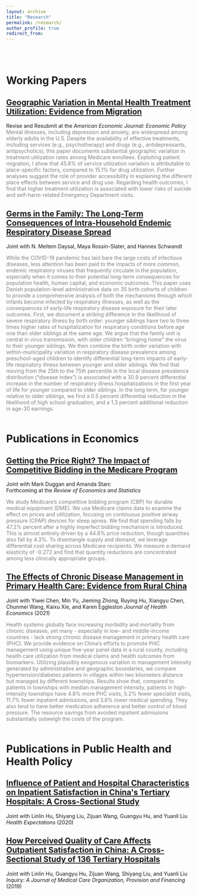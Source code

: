 ```yaml
---
layout: archive
title: "Research"
permalink: /research/
author_profile: true
redirect_from:
---
```


 <br/> <br/>

Working Papers
======

## [Geographic Variation in Mental Health Treatment Utilization: Evidence from Migration](../files/Ding_MH_GeoVariation.pdf)
 Revise and Resubmit at the *American Economic Journal: Economic Policy*
 <span style="color:gray"> Mental illnesses, including depression and anxiety, are widespread among elderly adults in the U.S. Despite the availability of effective treatments, including services (e.g., psychotherapy) and drugs (e.g., antidepressants, antipsychotics), this paper documents substantial geographic variation in treatment utilization rates among Medicare enrollees. Exploiting patient migration, I show that 45.8% of service utilization variation is attributable to place-specific factors, compared to 15.1% for drug utilization. Further analyses suggest the role of provider accessibility in explaining the different place effects between service and drug use. Regarding health outcomes, I find that higher treatment utilization is associated with lower risks of suicide and self-harm-related Emergency Department visits. </span>
 

## [Germs in the Family: The Long-Term Consequences of Intra-Household Endemic Respiratory Disease Spread](../files/ChildSickness_Draft.pdf)<br/> 
Joint with N. Meltem Daysal, Maya Rossin-Slater, and Hannes Schwandt 
 
 <span style="color:gray"> While the COVID-19 pandemic has laid bare the large costs of infectious diseases, less attention has been paid to the impacts of more common, endemic respiratory viruses that frequently circulate in the population, especially when it comes to their potential long-term consequences for population health, human capital, and economic outcomes. This paper uses Danish population-level administrative data on 35 birth cohorts of children to provide a comprehensive analysis of both the mechanisms through which infants become infected by respiratory illnesses, as well as the consequences of early-life respiratory disease exposure for their later outcomes. First, we document a striking difference in the likelihood of severe respiratory illness by birth order: younger siblings have two to three times higher rates of hospitalization for respiratory conditions before age one than older siblings at the same age. We argue that the family unit is central in virus transmission, with older children “bringing home” the virus to their younger siblings. We then combine the birth order variation with within-municipality variation in respiratory disease prevalence among preschool-aged children to identify differential long-term impacts of early-life respiratory illness between younger and older siblings. We find that moving from the 25th to the 75th percentile in the local disease prevalence distribution (“disease index”) is associated with a 30.9 percent differential increase in the number of respiratory illness hospitalizations in the first year of life for younger compared to older siblings. In the long term, for younger relative to older siblings, we find a 0.5 percent differential reduction in the likelihood of high school graduation, and a 1.3 percent additional reduction in age-30 earnings.  </span>  <br/> <br/>
 
 

 Publications in Economics
======

## [Getting the Price Right? The Impact of Competitive Bidding in the Medicare Program](../files/DME_Draft.pdf) <br/>
Joint with Mark Duggan and Amanda Starc <br/>
Forthcoming at the *Review of Economics and Statistics*
 
<span style="color:gray">  We study Medicare’s competitive bidding program (CBP) for durable medical equipment (DME). We use Medicare claims data to examine the effect on prices and utilization, focusing on continuous positive airway pressure (CPAP) devices for sleep apnea. We find that spending falls by 47.2% percent after a highly imperfect bidding mechanism is introduced. This is almost entirely driven by a 44.8% price reduction, though quantities also fall by 4.3%. To disentangle supply and demand, we leverage differential cost sharing across Medicare recipients. We measure a demand elasticity of -0.272 and find that quantity reductions are concentrated among less clinically appropriate groups. </span>


## [The Effects of Chronic Disease Management in Primary Health Care: Evidence from Rural China](https://www.sciencedirect.com/science/article/pii/S0167629621001247) <br/>
Joint with Yiwei Chen, Min Yu, Jieming Zhong, Ruying Hu, Xiangyu Chen, Chunmei Wang, Kaixu Xie, and Karen Eggleston
*Journal of Health Economics* (2021) 

<span style="color:gray"> Health systems globally face increasing morbidity and mortality from chronic diseases, yet many - especially in low- and middle-income countries - lack strong chronic disease management in primary health care (PHC). We provide evidence on China’s efforts to promote PHC management using unique five-year panel data in a rural county, including health care utilization from medical claims and health outcomes from biomarkers. Utilizing plausibly exogenous variation in management intensity generated by administrative and geographic boundaries, we compare hypertension/diabetes patients in villages within two kilometers distance but managed by different townships. Results show that, compared to patients in townships with median management intensity, patients in high-intensity townships have 4.8% more PHC visits, 5.2% fewer specialist visits, 11.7% fewer inpatient admissions, and 3.6% lower medical spending. They also tend to have better medication adherence and better control of blood pressure. The resource savings from avoided inpatient admissions substantially outweigh the costs of the program. </span>  <br/> <br/>



 Publications in Public Health and Health Policy
======

## [Influence of Patient and Hospital Characteristics on Inpatient Satisfaction in China's Tertiary Hospitals: A Cross-Sectional Study](https://onlinelibrary.wiley.com/doi/full/10.1111/hex.12974) <br/>
Joint with Linlin Hu, Shiyang Liu, Zijuan Wang, Guangyu Hu, and Yuanli Liu <br/>
*Health Expectations* (2020) 


## [How Perceived Quality of Care Affects Outpatient Satisfaction in China: A Cross-Sectional Study of 136 Tertiary Hospitals](https://journals.sagepub.com/doi/full/10.1177/0046958019895397) <br/>
Joint with Linlin Hu, Guangyu Hu, Zijuan Wang, Shiyang Liu, and Yuanli Liu <br/>
*Inquiry: A Journal of Medical Care Organization, Provision and Financing* (2019)




